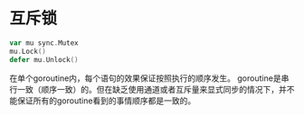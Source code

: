 
# 互斥锁
```go
var mu sync.Mutex
mu.Lock()
defer mu.Unlock()
```

在单个goroutine内，每个语句的效果保证按照执行的顺序发生。
goroutine是串行一致（顺序一致）的。但在缺乏使用通道或者互斥量来显式同步的情况下，并不能保证所有的goroutine看到的事情顺序都是一致的。